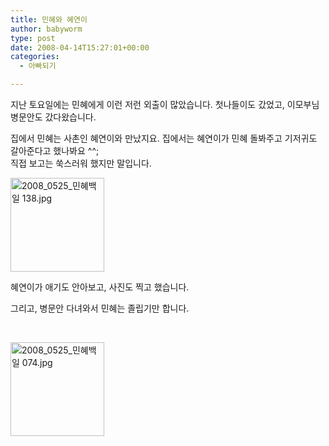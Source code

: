 ```yaml
---
title: 민혜와 혜연이
author: babyworm
type: post
date: 2008-04-14T15:27:01+00:00
categories:
  - 아빠되기

---
```

지난 토요일에는 민혜에게 이런 저런 외출이 많았습니다. 첫나들이도 갔었고, 이모부님 병문안도 갔다왔습니다.

집에서 민혜는 사촌인 혜연이와 만났지요. 집에서는 혜연이가 민혜 돌봐주고 기저귀도 갈아준다고 했나봐요 ^^;  
직접 보고는 쑥스러워 했지만 말입니다.

<a title="2008_0525_민혜백일 138.jpg" href="https://i0.wp.com/lh6.ggpht.com/-7dyh9Nr66YE/SNnskbkvUfI/AAAAAAAAA8U/qMkwGltU4FM/w1024/2008_0525_%2525EB%2525AF%2525BC%2525ED%252598%25259C%2525EB%2525B0%2525B1%2525EC%25259D%2525BC%252520138.jpg" rel="lightbox"><img loading="lazy" decoding="async" class="alignright" title="2008_0525_민혜백일 138.jpg" src="https://i0.wp.com/lh6.ggpht.com/-7dyh9Nr66YE/SNnskbkvUfI/AAAAAAAAA8U/qMkwGltU4FM/s150-c/2008_0525_%2525EB%2525AF%2525BC%2525ED%252598%25259C%2525EB%2525B0%2525B1%2525EC%25259D%2525BC%252520138.jpg?resize=150%2C150" alt="2008_0525_민혜백일 138.jpg" width="150" height="150" data-recalc-dims="1" /></a>

혜연이가 애기도 안아보고, 사진도 찍고 했습니다.

그리고, 병문안 다녀와서 민혜는 졸립기만 합니다.

&nbsp;

<a title="2008_0525_민혜백일 074.jpg" href="https://i0.wp.com/lh6.ggpht.com/-wXs9-iA99uU/SNntP91lKmI/AAAAAAAAA-w/3wRu8oqBXGY/w1024/2008_0525_%2525EB%2525AF%2525BC%2525ED%252598%25259C%2525EB%2525B0%2525B1%2525EC%25259D%2525BC%252520074.jpg" rel="lightbox"><img loading="lazy" decoding="async" class="alignright" title="2008_0525_민혜백일 074.jpg" src="https://i0.wp.com/lh6.ggpht.com/-wXs9-iA99uU/SNntP91lKmI/AAAAAAAAA-w/3wRu8oqBXGY/s150-c/2008_0525_%2525EB%2525AF%2525BC%2525ED%252598%25259C%2525EB%2525B0%2525B1%2525EC%25259D%2525BC%252520074.jpg?resize=150%2C150" alt="2008_0525_민혜백일 074.jpg" width="150" height="150" data-recalc-dims="1" /></a>